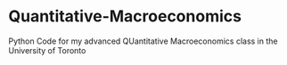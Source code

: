 # Quantitative-Macroeconomics

Python Code for my advanced QUantitative Macroeconomics class in the University of Toronto
